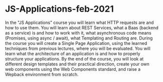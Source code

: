 # JS-Applications-feb-2021
In the "JS Applications" course you will learn what HTTP requests are and how to use them. You will learn about REST Services, what a Baas (backend as a service) is and how to work with it, what asynchronous code means (Promises, using async / await), what Templating and Routing are. During the course you will create a Single Page Application, using the learned techniques from previous lectures, where you will be evaluated. You will learn what the architecture of an application is and how to properly structure your applications. By the end of the course, you will look at different design templates and their practical direction, create your own web components using the Web Components standard, and raise a Wepback environment from scratch.

